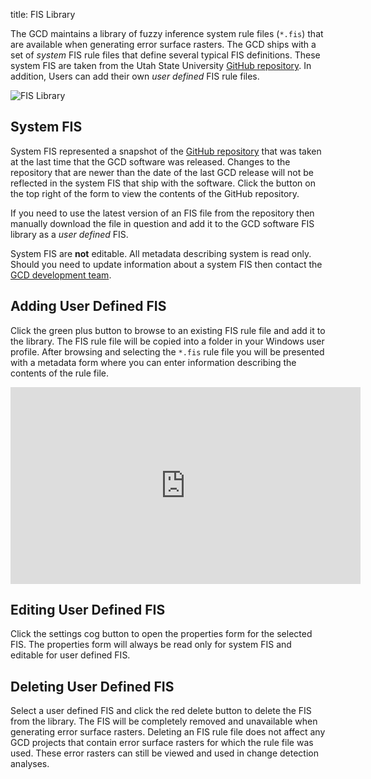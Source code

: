 title: FIS Library

The GCD maintains a library of fuzzy inference system rule files (`*.fis`) that are available when generating error surface rasters. The GCD ships with a set of *system* FIS rule files that define several typical FIS definitions. These system FIS are taken from the Utah State University [GitHub repository](https://github.com/Riverscapes/fis-dem-error). In addition, Users can add their own *user defined* FIS rule files. 

![FIS Library](/img/CommandRefs/03_Customize/fis-library.png)

## System FIS

System FIS represented a snapshot of the [GitHub repository](https://github.com/Riverscapes/fis-dem-error) that was taken at the last time that the GCD software was released. Changes to the repository that are newer than the date of the last GCD release will not be reflected in the system FIS that ship with the software. Click the button on the top right of the form to view the contents of the GitHub repository.

If you need to use the latest version of an FIS file from the repository then manually download the file in question and add it to the GCD software FIS library as a *user defined* FIS.

System FIS are **not** editable. All metadata describing system is read only. Should you need to update information about a system FIS then contact the [GCD development team](/support).

## Adding User Defined FIS

Click the green plus button to browse to an existing FIS rule file and add it to the library. The FIS rule file will be copied into a folder in your Windows user profile. After browsing and selecting the `*.fis` rule file you will be presented with a metadata form where you can enter information describing the contents of the rule file. 

<iframe width="560" height="315" src="https://www.youtube.com/embed/84KgNRMQp2k" frameBorder="0" allow="encrypted-media" allowFullScreen title="FIS Library Video"></iframe>

## Editing User Defined FIS

Click the settings cog button to open the properties form for the selected FIS. The properties form will always be read only for system FIS and editable for user defined FIS.

## Deleting User Defined FIS

Select a user defined FIS and click the red delete button to delete the FIS from the library. The FIS will be completely removed and unavailable when generating error surface rasters. Deleting an FIS rule file does not affect any GCD projects that contain error surface rasters for which the rule file was used. These error rasters can still be viewed and used in change detection analyses.

